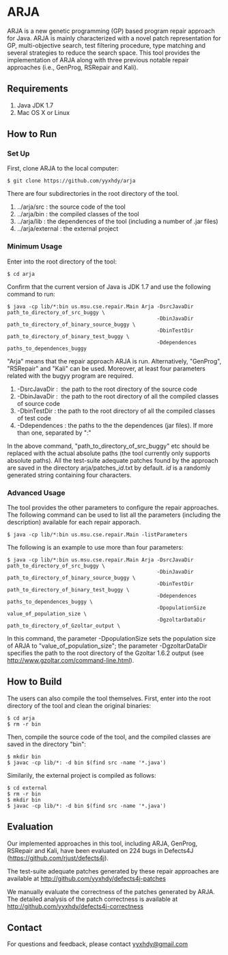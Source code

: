 # ARJA

ARJA is a new genetic programming (GP) based program repair approach for Java. 
ARJA is mainly characterized with a novel patch representation for GP, multi-objective search, 
test filtering procedure, type matching and several strategies to reduce the search space.
This tool provides the implementation of ARJA along with three previous notable repair approaches 
(i.e., GenProg, RSRepair and Kali).


## Requirements

1. Java JDK 1.7
2. Mac OS X or Linux

## How to Run

### Set Up

First, clone ARJA to the local computer:
```
$ git clone https://github.com/yyxhdy/arja
```
There are four subdirectories in the root directory of the tool. 
1. ../arja/src :  the source code of the tool
2. ../arja/bin :  the compiled classes of the tool
3. ../arja/lib :  the dependences of the tool (including a number of .jar files)
4. ../arja/external :  the external project

### Minimum Usage
Enter into the root directory of the tool:
```
$ cd arja
```

Confirm that the current version of Java is JDK 1.7 and use the following command to run:
```
$ java -cp lib/*:bin us.msu.cse.repair.Main Arja -DsrcJavaDir path_to_directory_of_src_buggy \
                                                 -DbinJavaDir path_to_directory_of_binary_source_buggy \
                                                 -DbinTestDir path_to_directory_of_binary_test_buggy \
                                                 -Ddependences paths_to_dependences_buggy 
```
"Arja" means that the repair approach ARJA is run. Alternatively, "GenProg", "RSRepair" and "Kali" can 
be used. Moreover, at least four parameters related with the bugyy program are required.
1. -DsrcJavaDir  :  the path to the root directory of the source code 
2. -DbinJavaDir  :  the path to the root directory of all the compiled classes of source code
3. -DbinTestDir  :  the path to the root directory of all the compiled classes of test code
4. -Ddependences :  the paths to the the dependences (jar files). If more than one, separated by ":"

In the above command, "path_to_directory_of_src_buggy" etc should be replaced with the actual 
absolute paths (the tool currently only supports absolute paths). All the test-suite adequate
patches found by the approach are saved in the directory arja/patches_$id$.txt by default. $id$ is a randomly 
generated string containing four characters. 


### Advanced Usage

The tool provides the other parameters to configure the repair approaches. The following command
can be used to list all the parameters (including the description) available for each repair apporach.
```
$ java -cp lib/*:bin us.msu.cse.repair.Main -listParameters
```

The following is an example to use more than four parameters:
```
$ java -cp lib/*:bin us.msu.cse.repair.Main Arja -DsrcJavaDir path_to_directory_of_src_buggy \
                                                 -DbinJavaDir path_to_directory_of_binary_source_buggy \
                                                 -DbinTestDir path_to_directory_of_binary_test_buggy \
                                                 -Ddependences paths_to_dependences_buggy \
                                                 -DpopulationSize value_of_population_size \
                                                 -DgzoltarDataDir path_to_directory_of_Gzoltar_output \
```
In this command, the parameter -DpopulationSize sets the population size of ARJA to "value_of_population_size";
the parameter -DgzoltarDataDir specifies the path to the root directory of the Gzoltar 1.6.2 output (see http://www.gzoltar.com/command-line.html).


## How to Build

The users can also compile the tool themselves. 
First, enter into the root directory of the tool and clean the original binaries:
```
$ cd arja
$ rm -r bin
```

Then, compile the source code of the tool, and the compiled classes are saved in the directory "bin":
```
$ mkdir bin
$ javac -cp lib/*: -d bin $(find src -name '*.java')
```

Similarily, the external project is compiled as follows:
```
$ cd external
$ rm -r bin
$ mkdir bin
$ javac -cp lib/*: -d bin $(find src -name '*.java')
```

## Evaluation
Our implemented approaches in this tool, including ARJA, GenProg, RSRepair and Kali, have been
evaluated on 224 bugs in Defects4J (https://github.com/rjust/defects4j). 

The test-suite adequate patches generated by these repair approaches are available at 
http://github.com/yyxhdy/defects4j-patches

We manually evaluate the correctness of the patches generated by ARJA. The detailed analysis of
the patch correctness is available at
http://github.com/yyxhdy/defects4j-correctness

## Contact
For questions and feedback, please contact yyxhdy@gmail.com
